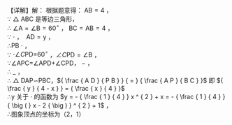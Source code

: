 【详解】解： 根据题意得： $\mathrm { A B } { = } 4$ ，  
∵ $\triangle$ ABC 是等边三角形，  
∴ $\angle \mathrm { A } { = } \angle \mathrm { B } { = } 6 0 ^ { \circ }$ ， $\mathrm { B C } { = } \mathrm { A B } { = } 4$ ，  
∵ $\cdot$ ， $\mathrm { \ A D = y }$ ，  
∴PB $\cdot$ ，  
∵ $\cdot \angle C \mathrm { P D = } 6 0 ^ { \circ }$ ，$\angle C \mathrm { P D = \angle B }$ ，  
∵∠APC=∠APD+∠CPD， $-$ ，  
∴ $\_$ ，  
∴ $\triangle$ DAP∽PBC，${ \frac { A D } { P B } } { = } { \frac { A P } { B C } }$ 即 ${ \frac { y } { 4 - x } } = { \frac { x } { 4 } }$   
∴y 关于 $\cdot$ 的函数为 $y = - { \frac { 1 } { 4 } } x ^ { 2 } + x = - { \frac { 1 } { 4 } } { \big ( } x - 2 { \big ) } ^ { 2 } + 1$ ，  
∴图象顶点的坐标为（2，1）
